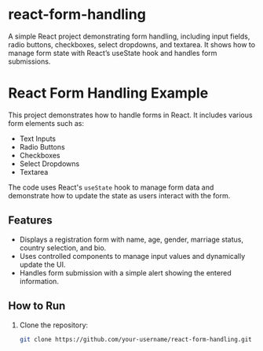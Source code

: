 # react-form-handling
A simple React project demonstrating form handling, including input fields, radio buttons, checkboxes, select dropdowns, and textarea. It shows how to manage form state with React’s useState hook and handles form submissions.


# React Form Handling Example

This project demonstrates how to handle forms in React. It includes various form elements such as:

- Text Inputs
- Radio Buttons
- Checkboxes
- Select Dropdowns
- Textarea

The code uses React's `useState` hook to manage form data and demonstrate how to update the state as users interact with the form.

## Features

- Displays a registration form with name, age, gender, marriage status, country selection, and bio.
- Uses controlled components to manage input values and dynamically update the UI.
- Handles form submission with a simple alert showing the entered information.

## How to Run

1. Clone the repository:
   ```bash
   git clone https://github.com/your-username/react-form-handling.git

